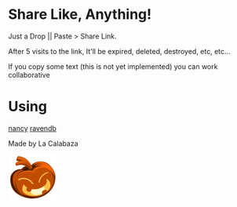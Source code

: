Share Like, Anything!
=====

Just a Drop || Paste > Share Link. 

After 5 visits to the link, It'll be expired, deleted, destroyed, etc, etc...

If you copy some text (this is not yet implemented) you can work collaborative

Using
===
[nancy](http://nancyfx.org/)
[ravendb](http://ravendb.net/)

Made by La Calabaza

![La Calabaza](https://github.com/jjchiw/dpath/raw/master/calabaza.png "La Calabaza")